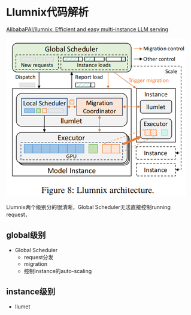 # Llumnix代码解析

[AlibabaPAI/llumnix: Efficient and easy multi-instance LLM serving](https://github.com/AlibabaPAI/llumnix)

![image-20240827091836431](\images\llumnix-code\1.png)

Llumnix两个级别分的很清晰，Global Scheduler无法直接控制running request，

## global级别

* Global Scheduler
  * request分发
  * migration
  * 控制instance的auto-scaling

## instance级别

* llumet













































